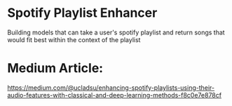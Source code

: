 # Spotify Playlist Enhancer
Building models that can take a user's spotify playlist and return songs that would fit best within the context of the playlist

# Medium Article:
https://medium.com/@ucladsu/enhancing-spotify-playlists-using-their-audio-features-with-classical-and-deep-learning-methods-f8c0e7e878cf

